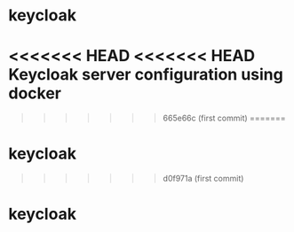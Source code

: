 # keycloak
<<<<<<< HEAD
<<<<<<< HEAD
Keycloak server configuration using docker
=======
>>>>>>> 665e66c (first commit)
=======
# keycloak
>>>>>>> d0f971a (first commit)
# keycloak
